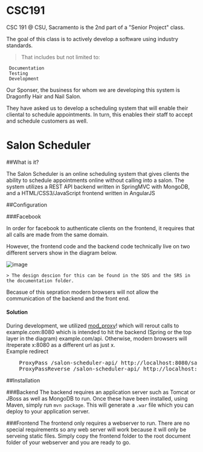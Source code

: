 CSC191
======

CSC 191 @ CSU, Sacramento is the 2nd part of a "Senior Project" class.

The goal of this class is to actively develop a software using industry standards.

> That includes but not limited to:

     Documentation
     Testing
     Development
     
     
Our Sponser, the business for whom we are developing this system is Dragonfly Hair and Nail Salon.

They have asked us to develop a scheduling system that will enable their cliental to schedule appointments. In turn, this enables their staff to accept and schedule customers as well.


Salon Scheduler
================

##What is it?

The Salon Scheduler is an online scheduling system that gives clients the ability to schedule appointments online without calling into a salon. The system utilizes a REST API backend written in SpringMVC with MongoDB, and a HTML/CSS3/JavaScript frontend written in AngularJS

##Configuration

###Facebook

In order for facebook to authenticate clients on the frontend, it requires that all calls are made from the same domain.

However, the frontend code and the backend code technically live on two different servers show in the diagram below.

![image](http://imgur.com/bSpVXSn)

    > The design descion for this can be found in the SDS and the SRS in the documentation folder.

Becasue of this sepration modern browsers will not allow the communication of the backend and the front end. 

#### Solution
During development, we utilized [mod_proxy](http://httpd.apache.org/docs/2.2/mod/mod_proxy.html)! which will rerout calls to example.com:8080 which is intended to hit the backend (Spring or the top layer in the diagram) example.com/api. Otherwise, modern browsers will itreperate x:8080 as a different url as just x.  
Example redirect

<pre>
    ProxyPass /salon-scheduler-api/ http://localhost:8080/salon-scheduler-api/
    ProxyPassReverse /salon-scheduler-api/ http://localhost:8080/salon-scheduler-api/
</pre>

##Installation

###Backend
The backend requires an application server such as Tomcat or JBoss as well as MongoDB to run. Once these have been installed, using Maven, simply run `mvn package`. This will generate a `.war` file which you can deploy to your application server.

###Frontend
The frontend only requires a webserver to run. There are no special requirements so any web server will work because it will only be serveing static files. Simply copy the frontend folder to the root document folder of your webserver and you are ready to go.



